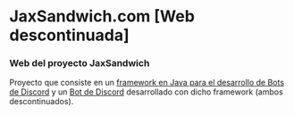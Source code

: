 # JaxSandwich.com [Web descontinuada]

### Web del proyecto JaxSandwich  

Proyecto que consiste en un [framework en Java para el desarrollo de Bots de Discord](https://github.com/Juan-Acuna/sandwichcord-framework) y un [Bot de Discord](https://github.com/Juan-Acuna/jax-sndwch-bot) desarrollado con dicho framework (ambos descontinuados).  

